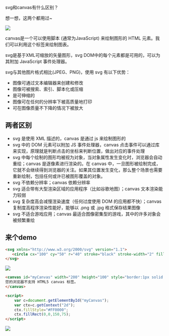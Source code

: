 svg和canvas有什么区别？

想一想，这两个都用过~

![](https://cdn.chenrf.com/20220620181458_68XRb5_Screenshot.jpeg)

canvas是一个可以使用脚本 (通常为JavaScript) 来绘制图形的 HTML 元素。我们可以利用这个标签来绘制图表。

svg是基于XML可缩放的矢量图形，svg DOM中的每个元素都是可用的，可以为其附加 JavaScript 事件处理器。

svg与其他图片格式相比(JPEG、PNG)，使用 svg 有以下优势：

- 图像可通过文本编辑器来创建和修改
- 图像可被搜索、索引、脚本化或压缩
- 是可伸缩的
- 图像可在任何的分辨率下被高质量地打印
- 可在图像质量不下降的情况下被放大

## 两者区别

- svg 是使用 XML 描述的，canvas 是通过 js 来绘制图形的
- svg 中的 DOM 元素可以附加 JS 事件处理器，canvas 点击事件可以通过库来实现，原理就是判断点击的坐标来判断位置，做出对应的事件处理
- svg 中每个绘制的图形均被视为对象，当对象属性发生变化时，浏览器会自动重绘；canvas 是逐像素进行渲染的。在 canvas 中，一旦图形被绘制完成，它就不会继续得到浏览器的关注。如果其位置发生变化，那么整个场景也需要重新绘制，包括任何或许已被图形覆盖的对象。
- svg 不依赖分辨率；canvas 依赖分辨率
- svg 适合带有大型渲染区域的应用程序（比如谷歌地图）；canvas 文本渲染能力较弱
- svg 复杂度高会减慢渲染速度（任何过度使用 DOM 的应用都不快）；canvas 复制度高程序渲染性能好，能够以 .png 或 .jpg 格式保存结果图像
- svg 不适合游戏应用；canvas 最适合图像密集型的游戏，其中的许多对象会被频繁重绘

## 来个demo

```html
<svg xmlns="http://www.w3.org/2000/svg" version="1.1">
   <circle cx="100" cy="50" r="40" stroke="black" stroke-width="2" fill="red" />
</svg> 
```
![](https://cdn.chenrf.com/20220620191318_BFWAHp_Screenshot.jpeg)

```html
<canvas id="myCanvas" width="200" height="100" style="border:1px solid #c3c3c3;">
您的浏览器不支持 HTML5 canvas 标签。
</canvas>

<script>
    var c=document.getElementById("myCanvas");
    var ctx=c.getContext("2d");
    ctx.fillStyle="#FF0000";
    ctx.fillRect(0,0,150,75);
</script>
```
![](https://cdn.chenrf.com/20220620191430_1RZ8Ml_Screenshot.jpeg)

